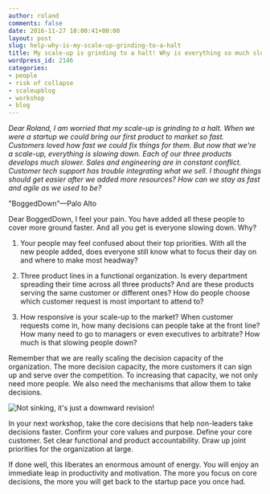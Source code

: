 ```yaml
---
author: roland
comments: false
date: 2016-11-27 18:00:41+00:00
layout: post
slug: help-why-is-my-scale-up-grinding-to-a-halt
title: My scale-up is grinding to a halt! Why is everything so much slower?
wordpress_id: 2146
categories:
- people
- risk of collapse
- scaleupblog
- workshop
- blog
---
```


_Dear Roland, I am worried that my scale-up is grinding to a halt. When we were a startup we could bring our first product to market so fast. Customers loved how fast we could fix things for them. But now that we're a scale-up, everything is slowing down. Each of our three products develops much slower. Sales and engineering are in constant conflict. Customer tech support has trouble integrating what we sell. I thought things should get easier after we added more resources? How can we stay as fast and agile as we used to be?_


"BoggedDown"—Palo Alto


Dear BoggedDown, I feel your pain. You have added all these people to cover more ground faster. And all you get is everyone slowing down. Why?




  1. Your people may feel confused about their top priorities. With all the new people added, does everyone still know what to focus their day on and where to make most headway?


  2. Three product lines in a functional organization. Is every department spreading their time across all three products? And are these products serving the same customer or different ones? How do people choose which customer request is most important to attend to?


  3. How responsive is your scale-up to the market? When customer requests come in, how many decisions can people take at the front line? How many need to go to managers or even executives to arbitrate? How much is that slowing people down?




Remember that we are really scaling the decision capacity of the organization. The more decision capacity, the more customers it can sign up and serve over the competition. To increasing that capacity, we not only need more people. We also need the mechanisms that allow them to take decisions.



![Not sinking, it's just a downward revision!](http://www.scaleupally.com/wp-content/uploads/2016/11/aSinking-Economic-Ship.jpg)



In your next workshop, take the core decisions that help non-leaders take decisions faster. Confirm your core values and purpose. Define your core customer. Set clear functional and product accountability. Draw up joint priorities for the organization at large.





If done well, this liberates an enormous amount of energy. You will enjoy an immediate leap in productivity and motivation. The more you focus on core decisions, the more you will get back to the startup pace you once had.
